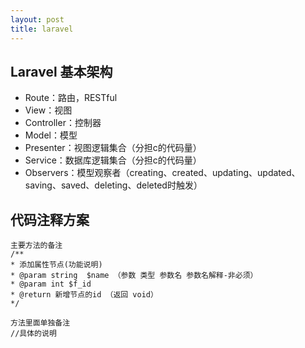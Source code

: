 ```yaml
---
layout: post
title: laravel
---
```

## Laravel 基本架构
- Route：路由，RESTful
- View：视图
- Controller：控制器
- Model：模型
- Presenter：视图逻辑集合（分担c的代码量）
- Service：数据库逻辑集合（分担c的代码量）
- Observers：模型观察者（creating、created、updating、updated、saving、saved、deleting、deleted时触发）


## 代码注释方案
```
主要方法的备注
/**
* 添加属性节点(功能说明)
* @param string  $name （参数 类型 参数名 参数名解释-非必须）
* @param int $f_id
* @return 新增节点的id （返回 void）
*/

方法里面单独备注
//具体的说明
```

